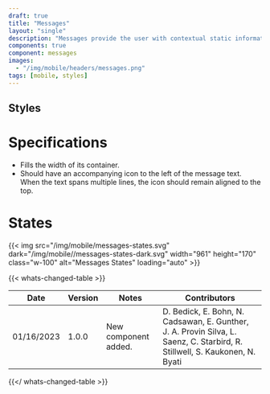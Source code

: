 ```yaml
---
draft: true
title: "Messages"
layout: "single"
description: "Messages provide the user with contextual static information. They have a lower priority than a notification or prompt."
components: true
component: messages
images:
  - "/img/mobile/headers/messages.png"
tags: [mobile, styles]
---
```


## Styles

# Specifications
- Fills the width of its container.
- Should have an accompanying icon to the left of the message text. When the text spans multiple lines, the icon should remain aligned to the top.

# States

{{< img src="/img/mobile/messages-states.svg" dark="/img/mobile//messages-states-dark.svg" width="961" height="170" class="w-100" alt="Messages States" loading="auto" >}}


{{< whats-changed-table >}}

| Date       | Version | Notes                               | Contributors |
| ---------- | ------- | ----------------------------------- | ------------ |
| 01/16/2023 | 1.0.0   | New component added. | D. Bedick, E. Bohn, N. Cadsawan, E. Gunther, J. A. Provin Silva, L. Saenz, C. Starbird, R. Stillwell, S. Kaukonen, N. Byati  |

{{</ whats-changed-table >}}

